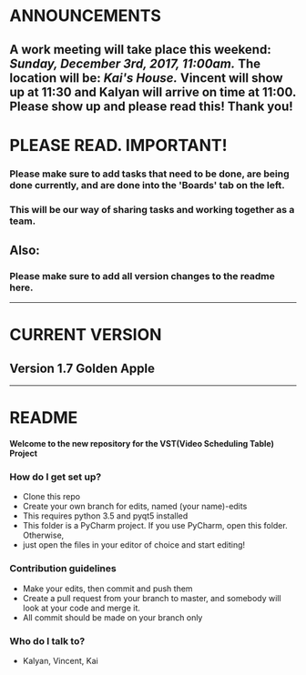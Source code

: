 # ANNOUNCEMENTS #

## A work meeting will take place this weekend: *Sunday, December 3rd, 2017, 11:00am.* The location will be: *Kai's House.* Vincent will show up at 11:30 and Kalyan will arrive on time at 11:00. Please show up and please read this! Thank you! ##

# #
# #
# #
# # 
# #
# #
# #
# #
# #

# PLEASE READ. IMPORTANT!


### Please make sure to add tasks that need to be done, are being done currently, and are done into the 'Boards' tab on the left.

### This will be our way of sharing tasks and working together as a team.

## Also:

### Please make sure to add all version changes to the readme here.

---

# CURRENT VERSION

## Version 1.7 Golden Apple

---

# README

#### Welcome to the new repository for the VST(Video Scheduling Table) Project

### How do I get set up?

  - Clone this repo
  - Create your own branch for edits, named (your name)-edits
  - This requires python 3.5 and pyqt5 installed
  - This folder is a PyCharm project. If you use PyCharm, open this
    folder. Otherwise,
  - just open the files in your editor of choice and start editing\!

### Contribution guidelines

  - Make your edits, then commit and push them
  - Create a pull request from your branch to master, and somebody will
    look at your code and merge it.
  - All commit should be made on your branch only

### Who do I talk to?

  - Kalyan, Vincent, Kai
